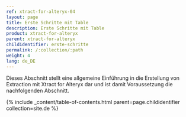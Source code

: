 ```yaml
---
ref: xtract-for-alteryx-04
layout: page
title: Erste Schritte mit Table
description: Erste Schritte mit Table
product: xtract-for-alteryx
parent: xtract-for-alteryx
childidentifier: erste-schritte
permalink: /:collection/:path
weight: 4
lang: de_DE
---
```


Dieses Abschnitt stellt eine allgemeine Einführung in die Erstellung von Extraction mit Xtract for Alteryx dar und ist damit Voraussetzung die nachfolgenden Abschnitt.

{% include _content/table-of-contents.html parent=page.childidentifier collection=site.de %}